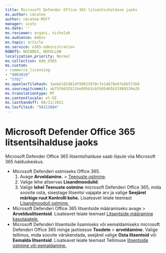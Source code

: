 ```yaml
---
title: Microsoft Defender Office 365 litsentsihalduse jaoks
ms.author: cmcatee
author: cmcatee-MSFT
manager: scotv
ms.date: ''
ms.reviewer: argani, nicholak
ms.audience: Admin
ms.topic: article
ms.service: o365-administration
ROBOTS: NOINDEX, NOFOLLOW
localization_priority: Normal
ms.collection: Adm_O365
ms.custom:
- commerce_licensing
- "9003019"
- "5782"
ms.openlocfilehash: 3ade6182d814f99625978c7e14678e67e6b57260
ms.sourcegitcommit: ab75f66355116e995b3cb5505465b31989339e28
ms.translationtype: MT
ms.contentlocale: et-EE
ms.lasthandoff: 08/13/2021
ms.locfileid: "58313884"
---
```

# <a name="microsoft-defender-for-office-365-license-management"></a>Microsoft Defender Office 365 litsentsihalduse jaoks

Microsoft Defender Office 365 litsentsihalduse saab lõpule viia Microsoft 365 halduskeskus.

- Microsoft Defenderi ostmiseks Office 365.
    1. Avage **Arveldamine.**  >  [Teenuste ostmine](https://go.microsoft.com/fwlink/p/?linkid=868433).
    2. Valige lehe allservas **Lisandmoodulid**.
    3. Valige **lehel Teenuste ostmine** microsoft Defenderi Office 365, mida soovite osta, sisestage litsentsi vajajate arv ja valige **Seejärel märkige ruut Kontrolli kohe.** Lisateavet leiate teemast [Lisandmooduli ostmine.](https://docs.microsoft.com/microsoft-365/commerce/buy-or-edit-an-add-on)
- Microsoft Defenderi Office 365 litsentside määramiseks avage   >  **Arvelduslitsentsid**. Lisateavet leiate teemast [Litsentside määramine kasutajatele.](https://docs.microsoft.com/microsoft-365/admin/manage/assign-licenses-to-users)
- Microsoft Defenderi litsentside lisamiseks või eemaldamiseks microsoft Defenderi Office 365 minge jaotisesse **Toodete**  >  **arveldamine.** Valige tellimus, mida soovite värskendada, seejärel valige **Osta litsentsid** või **Eemalda litsentsid**. Lisateavet leiate teemast Tellimuse [litsentside ostmine või eemaldamine.](https://docs.microsoft.com/microsoft-365/commerce/licenses/buy-licenses)
